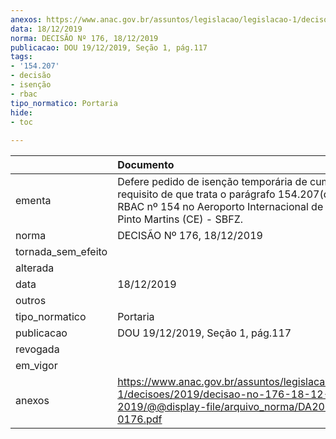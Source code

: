 ```yaml
---
anexos: https://www.anac.gov.br/assuntos/legislacao/legislacao-1/decisoes/2019/decisao-no-176-18-12-2019/@@display-file/arquivo_norma/DA2019-0176.pdf
data: 18/12/2019
norma: DECISÃO Nº 176, 18/12/2019
publicacao: DOU 19/12/2019, Seção 1, pág.117
tags:
- '154.207'
- decisão
- isenção
- rbac
tipo_normatico: Portaria
hide: 
- toc 
 
---
```


|                    | Documento                                                                                                                                                                                  |
|:-------------------|:-------------------------------------------------------------------------------------------------------------------------------------------------------------------------------------------|
| ementa             | Defere pedido de isenção temporária de cumprimento de requisito de que trata o parágrafo 154.207(d)(1) do RBAC nº 154 no Aeroporto Internacional de Fortaleza - Pinto Martins (CE) - SBFZ. |
| norma              | DECISÃO Nº 176, 18/12/2019                                                                                                                                                                 |
| tornada_sem_efeito |                                                                                                                                                                                            |
| alterada           |                                                                                                                                                                                            |
| data               | 18/12/2019                                                                                                                                                                                 |
| outros             |                                                                                                                                                                                            |
| tipo_normatico     | Portaria                                                                                                                                                                                   |
| publicacao         | DOU 19/12/2019, Seção 1, pág.117                                                                                                                                                           |
| revogada           |                                                                                                                                                                                            |
| em_vigor           |                                                                                                                                                                                            |
| anexos             | https://www.anac.gov.br/assuntos/legislacao/legislacao-1/decisoes/2019/decisao-no-176-18-12-2019/@@display-file/arquivo_norma/DA2019-0176.pdf                                              |